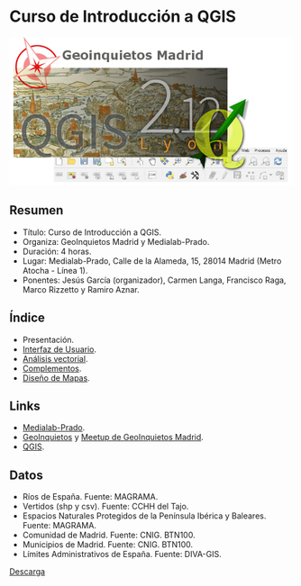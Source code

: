 # Curso de Introducción a QGIS

![Logo Taller](imgs/intro/qgis.png)

## Resumen

* Título: Curso de Introducción a QGIS.
* Organiza: GeoInquietos Madrid y Medialab-Prado.
* Duración: 4 horas.
* Lugar: Medialab-Prado, Calle de la Alameda, 15, 28014 Madrid (Metro Atocha - Línea 1).
* Ponentes: Jesús García (organizador), Carmen Langa, Francisco Raga, Marco Rizzetto y Ramiro Aznar.

## Índice

* Presentación.
* [Interfaz de Usuario](https://github.com/ramiroaznar/intro-qgis/blob/master/interfaz.md).
* [Análisis vectorial](https://github.com/ramiroaznar/intro-qgis/blob/master/vectorial.md).
* [Complementos](https://github.com/ramiroaznar/intro-qgis/blob/master/complementos.md).
* [Diseño de Mapas](https://github.com/ramiroaznar/intro-qgis/blob/master/mapas.md).

## Links

* [Medialab-Prado](http://medialab-prado.es/).
* [GeoInquietos](http://geoinquietos.org/) y [Meetup de GeoInquietos Madrid](http://www.meetup.com/es-ES/Geoinquietos-MAD/).
* [QGIS](http://www.qgis.org/es/site/).

## Datos

* Ríos de España. Fuente: MAGRAMA.
* Vertidos (shp y csv). Fuente: CCHH del Tajo.
* Espacios Naturales Protegidos de la Península Ibérica y Baleares. Fuente: MAGRAMA.
* Comunidad de Madrid. Fuente: CNIG. BTN100.
* Municipios de Madrid. Fuente: CNIG. BTN100.
* Límites Administrativos de España. Fuente: DIVA-GIS.

[Descarga](https://drive.google.com/file/d/0B71w35QmFDjQMmJac0EyWXk1SXM/view?usp=docslist_api)
